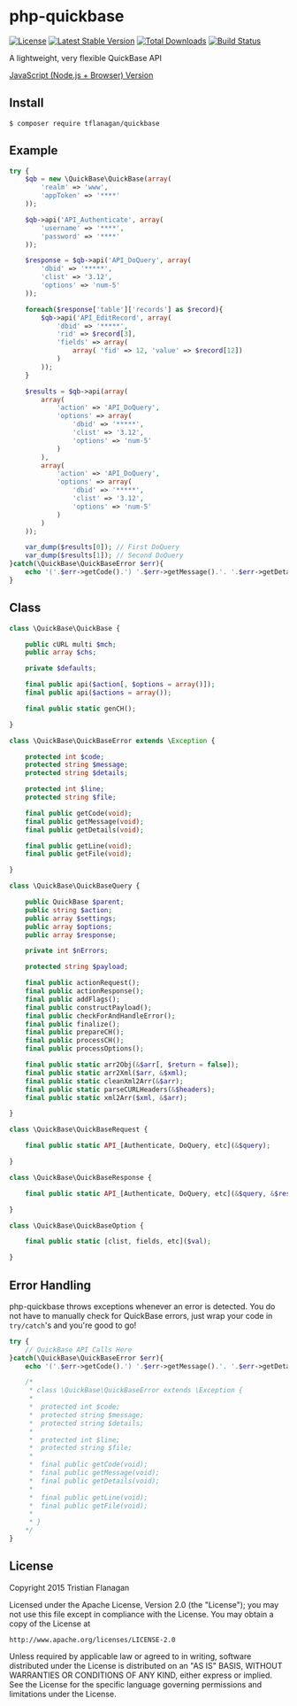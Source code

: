 php-quickbase
=============

[![License](https://poser.pugx.org/tflanagan/quickbase/license)](https://packagist.org/packages/tflanagan/quickbase) [![Latest Stable Version](https://poser.pugx.org/tflanagan/quickbase/version)](https://packagist.org/packages/tflanagan/quickbase) [![Total Downloads](https://poser.pugx.org/tflanagan/quickbase/downloads)](https://packagist.org/packages/tflanagan/quickbase) [![Build Status](https://travis-ci.org/tflanagan/php-quickbase.svg?branch=master)](https://travis-ci.org/tflanagan/php-quickbase)

A lightweight, very flexible QuickBase API

[JavaScript (Node.js + Browser) Version](https://github.com/tflanagan/node-quickbase)

Install
-------
```
$ composer require tflanagan/quickbase
```

Example
-------
```php
try {
	$qb = new \QuickBase\QuickBase(array(
		'realm' => 'www',
		'appToken' => '****'
	));

	$qb->api('API_Authenticate', array(
		'username' => '****',
		'password' => '****'
	));

	$response = $qb->api('API_DoQuery', array(
		'dbid' => '*****',
		'clist' => '3.12',
		'options' => 'num-5'
	));

	foreach($response['table']['records'] as $record){
		$qb->api('API_EditRecord', array(
			'dbid' => '*****',
			'rid' => $record[3],
			'fields' => array(
				array( 'fid' => 12, 'value' => $record[12])
			)
		));
	}

	$results = $qb->api(array(
		array(
			'action' => 'API_DoQuery',
			'options' => array(
				'dbid' => '*****',
				'clist' => '3.12',
				'options' => 'num-5'
			)
		),
		array(
			'action' => 'API_DoQuery',
			'options' => array(
				'dbid' => '*****',
				'clist' => '3.12',
				'options' => 'num-5'
			)
		)
	));

	var_dump($results[0]); // First DoQuery
	var_dump($results[1]); // Second DoQuery
}catch(\QuickBase\QuickBaseError $err){
	echo '('.$err->getCode().') '.$err->getMessage().'. '.$err->getDetails();
}

```

Class
-----
```php
class \QuickBase\QuickBase {

	public cURL multi $mch;
	public array $chs;

	private $defaults;

	final public api($action[, $options = array()]);
	final public api($actions = array());

	final public static genCH();

}

class \QuickBase\QuickBaseError extends \Exception {

	protected int $code;
	protected string $message;
	protected string $details;

	protected int $line;
	protected string $file;

	final public getCode(void);
	final public getMessage(void);
	final public getDetails(void);

	final public getLine(void);
	final public getFile(void);

}

class \QuickBase\QuickBaseQuery {

	public QuickBase $parent;
	public string $action;
	public array $settings;
	public array $options;
	public array $response;

	private int $nErrors;

	protected string $payload;

	final public actionRequest();
	final public actionResponse();
	final public addFlags();
	final public constructPayload();
	final public checkForAndHandleError();
	final public finalize();
	final public prepareCH();
	final public processCH();
	final public processOptions();

	final public static arr2Obj(&$arr[, $return = false]);
	final public static arr2Xml($arr, &$xml);
	final public static cleanXml2Arr(&$arr);
	final public static parseCURLHeaders(&$headers);
	final public static xml2Arr($xml, &$arr);

}

class \QuickBase\QuickBaseRequest {

	final public static API_[Authenticate, DoQuery, etc](&$query);

}

class \QuickBase\QuickBaseResponse {

	final public static API_[Authenticate, DoQuery, etc](&$query, &$results);

}

class \QuickBase\QuickBaseOption {

	final public static [clist, fields, etc]($val);

}
```

Error Handling
--------------

php-quickbase throws exceptions whenever an error is detected. You do not have to manually check for QuickBase errors, just wrap your code in `try/catch`'s and you're good to go!

```php
try {
	// QuickBase API Calls Here
}catch(\QuickBase\QuickBaseError $err){
	echo '('.$err->getCode().') '.$err->getMessage().'. '.$err->getDetails();

	/*
	 * class \QuickBase\QuickBaseError extends \Exception {
	 *
	 * 	protected int $code;
	 * 	protected string $message;
	 * 	protected string $details;
	 *
	 * 	protected int $line;
	 * 	protected string $file;
	 *
	 * 	final public getCode(void);
	 * 	final public getMessage(void);
	 * 	final public getDetails(void);
	 *
	 * 	final public getLine(void);
	 * 	final public getFile(void);
	 *
	 * }
	*/
}
```

License
-------

Copyright 2015 Tristian Flanagan

Licensed under the Apache License, Version 2.0 (the "License");
you may not use this file except in compliance with the License.
You may obtain a copy of the License at

    http://www.apache.org/licenses/LICENSE-2.0

Unless required by applicable law or agreed to in writing, software
distributed under the License is distributed on an "AS IS" BASIS,
WITHOUT WARRANTIES OR CONDITIONS OF ANY KIND, either express or implied.
See the License for the specific language governing permissions and
limitations under the License.
